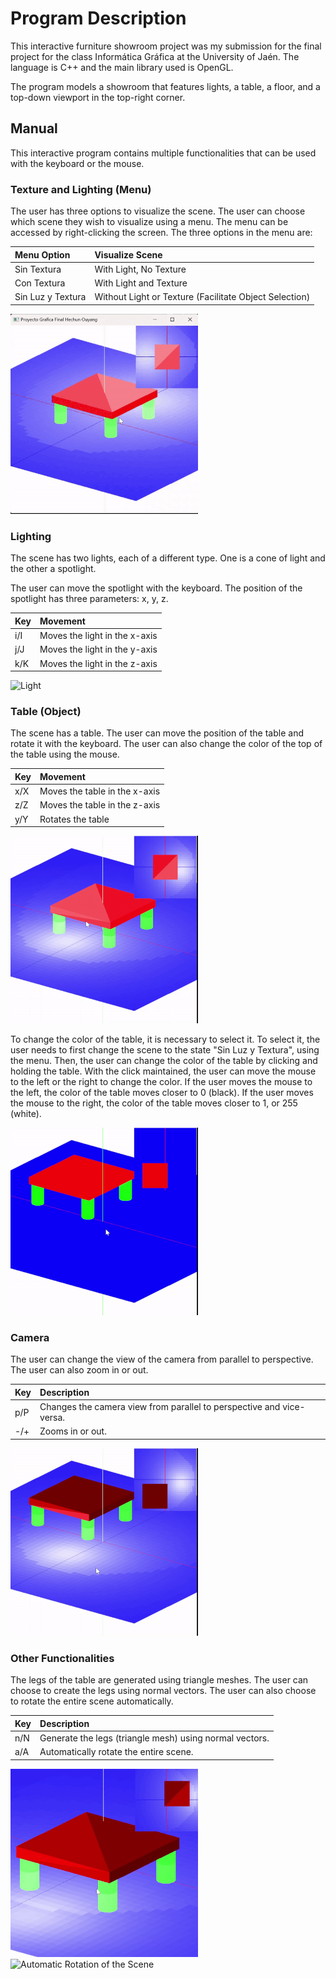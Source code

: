 # Program Description

This interactive furniture showroom project was my submission for the final project for the class Informática Gráfica at the University of Jaén. The language is C++ and the main library used is OpenGL.

The program models a showroom that features lights, a table, a floor, and a top-down viewport in the top-right corner.

## Manual

This interactive program contains multiple functionalities that can be used with the keyboard or the mouse.

### Texture and Lighting (Menu)

The user has three options to visualize the scene. The user can choose which scene they wish to visualize using a menu. The menu can be accessed by right-clicking the screen. The three options in the menu are:

| Menu Option | Visualize Scene    |
| :---   | :--- |
| Sin Textura | With Light, No Texture   |
| Con Textura | With Light and Texture   |
| Sin Luz y Textura | Without Light or Texture (Facilitate Object Selection)   |

<img src="https://github.com/hechuno/Interactive-Furniture-Showroom/blob/main/Animations/Menu.gif" alt="Menu" width="300" />


### Lighting

The scene has two lights, each of a different type. One is a cone of light and the other a spotlight.

The user can move the spotlight with the keyboard. The position of the spotlight has three parameters: x, y, z.

| Key | Movement    |
| :---   | :--- |
| i/I | Moves the light in the x-axis   |
| j/J | Moves the light in the y-axis   |
| k/K | Moves the light in the z-axis   |

<img src="https://github.com/hechuno/Interactive-Furniture-Showroom/blob/main/Animations/Light.gif" alt="Light" width="300" />

### Table (Object)

The scene has a table. The user can move the position of the table and rotate it with the keyboard. The user can also change the color of the top of the table using the mouse.

| Key | Movement    |
| :---   | :--- |
| x/X | Moves the table in the x-axis   |
| z/Z | Moves the table in the z-axis   |
| y/Y | Rotates the table   |

<img src="https://github.com/hechuno/Interactive-Furniture-Showroom/blob/main/Animations/MoveTable.gif" alt="Move Table" width="300" />


To change the color of the table, it is necessary to select it. To select it, the user needs to first change the scene to the state "Sin Luz y Textura", using the menu. Then, the user can change the color of the table by clicking and holding the table. With the click maintained, the user can move the mouse to the left or the right to change the color. If the user moves the mouse to the left, the color of the table moves closer to 0 (black). If the user moves the mouse to the right, the color of the table moves closer to 1, or 255 (white).

<img src="https://github.com/hechuno/Interactive-Furniture-Showroom/blob/main/Animations/TableSelectionColor.gif" alt="Select Table and Change Color" width="300" />


### Camera

The user can change the view of the camera from parallel to perspective. The user can also zoom in or out.

| Key | Description    |
| :---   | :--- |
| p/P | Changes the camera view from parallel to perspective and vice-versa.   |
| -/+ | Zooms in or out.   |

<img src="https://github.com/hechuno/Interactive-Furniture-Showroom/blob/main/Animations/Camera.gif" alt="Camera" width="300" />


### Other Functionalities

The legs of the table are generated using triangle meshes. The user can choose to create the legs using normal vectors. The user can also choose to rotate the entire scene automatically.

| Key | Description    |
| :---   | :--- |
| n/N | Generate the legs (triangle mesh) using normal vectors.   |
| a/A | Automatically rotate the entire scene.  |

<img src="https://github.com/hechuno/Interactive-Furniture-Showroom/blob/main/Animations/NormalVectors.gif" alt="Triangle Mesh with Normal Vectors" width="300" />

<img src="https://github.com/hechuno/Interactive-Furniture-Showroom/blob/main/Animations/AutoRotate.gif" alt="Automatic Rotation of the Scene" width="300" />

